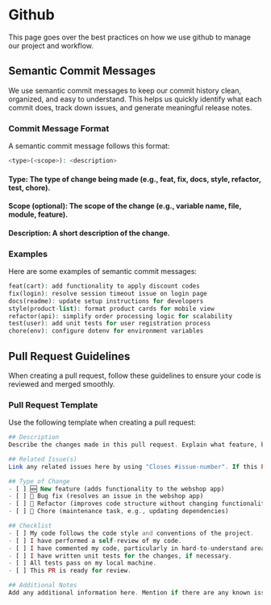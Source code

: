 # Github

This page goes over the best practices on how we use github to manage our project and workflow.

## Semantic Commit Messages
We use semantic commit messages to keep our commit history clean, organized, and easy to understand. This helps us quickly identify what each commit does, track down issues, and generate meaningful release notes.

### Commit Message Format
A semantic commit message follows this format:
```php
<type>(<scope>): <description>
```

#### Type: The type of change being made (e.g., feat, fix, docs, style, refactor, test, chore).
#### Scope (optional): The scope of the change (e.g., variable name, file, module, feature).
#### Description: A short description of the change.


### Examples
Here are some examples of semantic commit messages:
```php
feat(cart): add functionality to apply discount codes
fix(login): resolve session timeout issue on login page
docs(readme): update setup instructions for developers
style(product-list): format product cards for mobile view
refactor(api): simplify order processing logic for scalability
test(user): add unit tests for user registration process
chore(env): configure dotenv for environment variables
```

## Pull Request Guidelines
When creating a pull request, follow these guidelines to ensure your code is reviewed and merged smoothly.

### Pull Request Template
Use the following template when creating a pull request:

```php
## Description
Describe the changes made in this pull request. Explain what feature, bug fix, or enhancement was added, and why it was necessary. Provide any context that will help reviewers understand the purpose of the PR.

## Related Issue(s)
Link any related issues here by using "Closes #issue-number". If this PR resolves multiple issues, list each one.

## Type of Change
- [ ] 🆕 New feature (adds functionality to the webshop app)
- [ ] 🐛 Bug fix (resolves an issue in the webshop app)
- [ ] 🔄 Refactor (improves code structure without changing functionality)
- [ ] 🔧 Chore (maintenance task, e.g., updating dependencies)

## Checklist
- [ ] My code follows the code style and conventions of the project.
- [ ] I have performed a self-review of my code.
- [ ] I have commented my code, particularly in hard-to-understand areas.
- [ ] I have written unit tests for the changes, if necessary.
- [ ] All tests pass on my local machine.
- [ ] This PR is ready for review.

## Additional Notes
Add any additional information here. Mention if there are any known issues, limitations, or special considerations for the PR.
```
